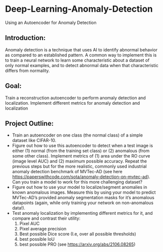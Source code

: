 # Deep-Learning-Anomaly-Detection
Using an Autoencoder for Anomaly Detection

## Introduction:
Anomaly detection is a technique that uses AI to identify abnormal behavior as compared to an established pattern. A common way to implement this is to train a neural network to learn some characteristic about a dataset of only normal examples,
and to detect abnormal data when that characteristic differs from normality.

## Goal:

Train a reconstruction autoencoder to perform anomaly detection and localization. Implement different metrics for anomaly detection
and localization

## Project Outline:

* Train an autoencoder on one class (the normal class) of a simple dataset like CIFAR-10.
* Figure out how to use this autoencoder to detect when a test image is either (1) normal (from the training set class) or (2) anomalous
(from some other class). Implement metrics of (1) area under the RO curve (image level AUC) and (2) maximum possible accuracy.
Repeat the previous steps but for the more realistic, commonly used industrial anomaly detection benchmark of MVTec-AD (see
here https://paperswithcode.com/sota/anomaly-detection-on-mvtec-ad). Can you train a model to work for this more challenging
dataset?
* Figure out how to use your model to localize/segment anomalies in known anomalous images. Measure this by using your model to
predict MVTec-AD’s provided anomaly segmentation masks for it’s anomalous datapoints (again, while only training your network on
non-anomalous data!).
* Test anomaly localization by implementing different metrics for it, and compare and contrast their utility:
  1. Pixel AUC
  2. Pixel average precision
  3. Best possible Dice score (I.e, over all possible thresholds)
  4. best possible IoU
  5. best possible PRO (see https://arxiv.org/abs/2106.08265)
